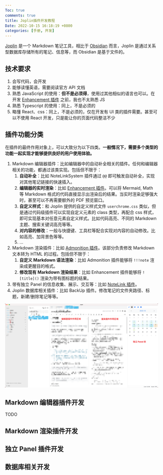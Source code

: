 ```yaml
---
Toc: true
comments: true
title: Joplin插件开发教程
Date: 2022-10-15 16:18:19 +0800
categories: [手册, 开发]
---
```


[Joplin](https://joplinapp.org/) 是一个 Markdown 笔记工具，相比于 [Obsidian](https://obsidian.md/) 而言，Joplin 是通过关系型数据库存储所有的笔记、信息等，而 Obsidian 是基于文件的。

## 技术要求

1. 会写代码，会开发
2. 能够读懂英语，需要阅读官方 API 文档
3. 熟悉 JavaScript 的使用：**但不是必须得**，使用过其他相似的语言也可以。在开发 [Enhancement 插件](https://github.com/SeptemberHX/joplin-plugin-enhancement) 之前，我也不太熟悉 JS
4. 熟悉 Typescript 的使用：同上，不是必须的
5. 略懂 React、css：同上，不是必须的，仅在开发有 UI 类的插件需要。甚至可以不使用 React 开发，只是能让你的页面代码整洁不少

## 插件功能分类

在插件的最终作用对象上，可以大致分为以下四类。**一般情况下，需要多个类型的功能一起实现才能够提供良好的用户使用体验。**

1. Markdown 编辑器插件：比如编辑器中的自动补全相关的插件。任何和编辑器相关的功能，都通过该类实现。包括但不限于：
   1. **自动补全**：比如 NoteLinkSystem 插件通过 `@@` 即可触发自动补全，实现对其他笔记链接的快速插入。
   2. **编辑器的实时渲染**：比如 [Enhancement 插件](https://github.com/SeptemberHX/joplin-plugin-enhancement)。可以将 Mermaid, Math 等 Markdown 格式的代码直接显示出渲染后的结果。当实时渲染足够强大时，甚至可以不再需要额外的 PDF 预览窗口。
   3. **自定义样式**：和 Joplin 提供的自定义样式文件 `userchrome.css` 类似，但是通过代码级插件可以实现自定义元素的 class 类型，再配合 css 样式，即可实现基本对任意元素自定义样式。比如代码高亮、不同的 Markdown 主题、搜索关键词高亮等等。
   4. **对内容的修改**：一般与快捷键、工具栏等配合实现对内容的自动修改。比如高亮、加背景色等等。
   5. ...
2. Markdown 渲染插件：比如 [Admonition 插件](https://github.com/maxnegro/joplin-plugin-admonition)。该部分负责修改 Markdown 文本转为 HTML 的过程。包括但不限于：
   1. **自定义 Markdown 语法渲染**：比如 Admonition 插件能够将 `!!!note` 渲染成更醒目的格式。
   2. **修改现有 Markdown 渲染结果**：比如 Enhancement 插件能够将 `![title]()` 渲染为带有图标题的结果。
3. 带有独立 Panel 的信息收集、展示、交互等：比如 [NoteLink 插件](https://github.com/ylc395/joplin-plugin-note-link-system)。
4. Joplin 数据库相关插件：比如 BackUp 插件。修改笔记的文件夹路径、标题，新建/删除笔记等等。

![不同插件功能的作用区域](/assets/img/JoplinPluginDevelopment/pluginFunctionCategory.png)

## Markdown 编辑器插件开发

TODO

## Markdown 渲染插件开发

## 独立 Panel 插件开发

## 数据库相关开发
